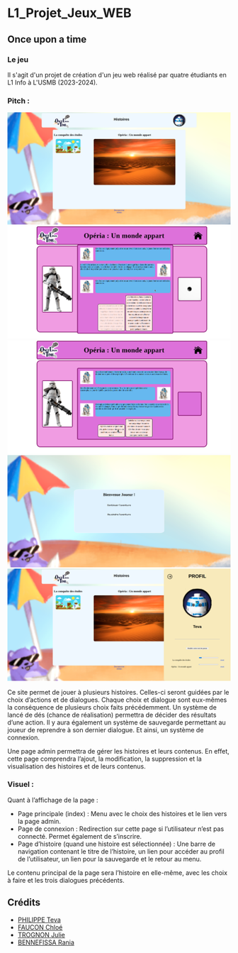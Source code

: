 # L1_Projet_Jeux_WEB
## Once upon a time

### Le jeu
Il s'agit d'un projet de création d'un jeu web réalisé par quatre étudiants en L1 Info à L'USMB (2023-2024).

### Pitch :

![Choix_Histoire](README_Assets/choix_histoire.png)
![Dé_Aléatoire](README_Assets/dé_aléatoire.png)
![Exemple_Histoire](README_Assets/exemple_histoire.png)
![Page_Accueil](README_Assets/page_accueil.png)
![Profil_Histoire](README_Assets/profil_histoire.png)

Ce site permet de jouer à plusieurs histoires. Celles-ci seront guidées par le choix d’actions et de dialogues. Chaque choix et dialogue sont eux-mêmes la conséquence de plusieurs choix faits précédemment. Un système de lancé de dés (chance de réalisation) permettra de décider des résultats d’une action. Il y aura également un système de sauvegarde permettant au joueur de reprendre à son dernier dialogue. Et ainsi, un système de connexion.

Une page admin permettra de gérer les histoires et leurs contenus. En effet, cette page comprendra l’ajout, la modification, la suppression et la visualisation des histoires et de leurs contenus.

### Visuel :

Quant à l’affichage de la page : 
- Page principale (index) : Menu avec le choix des histoires et le lien vers la page admin.
- Page de connexion : Redirection sur cette page si l’utilisateur n’est pas connecté. Permet également de s’inscrire.
- Page d’histoire (quand une histoire est sélectionnée) : Une barre de navigation contenant le titre de l’histoire, un lien pour accéder au profil de l’utilisateur, un lien pour la sauvegarde et le retour au menu.

Le contenu principal de la page sera l’histoire en elle-même, avec les choix à faire et les trois dialogues précédents.

## Crédits

- [PHILIPPE Teva](https://github.com/TevaPhilippe05)
- [FAUCON Chloé](https://github.com/Bulbiii)
- [TROGNON Julie](https://github.com/jtrognon)
- [BENNEFISSA Rania](https://github.com/raniabnf)
